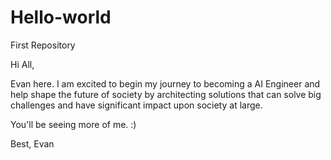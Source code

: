 # Hello-world
First Repository

Hi All,

Evan here. I am excited to begin my journey to becoming a AI Engineer and help shape the future of society by architecting solutions that can solve big challenges and have significant impact upon society at large.

You'll be seeing more of me. :)

Best,
Evan
